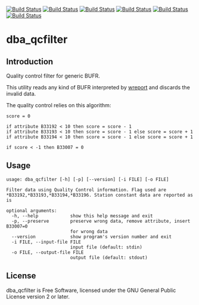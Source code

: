 [![Build Status](https://badges.herokuapp.com/travis/ARPA-SIMC/dba_qcfilter?branch=master&env=DOCKER_IMAGE=centos:7&label=centos7)](https://travis-ci.org/ARPA-SIMC/dba_qcfilter)
[![Build Status](https://badges.herokuapp.com/travis/ARPA-SIMC/dba_qcfilter?branch=master&env=DOCKER_IMAGE=centos:8&label=centos8)](https://travis-ci.org/ARPA-SIMC/dba_qcfilter)
[![Build Status](https://badges.herokuapp.com/travis/ARPA-SIMC/dba_qcfilter?branch=master&env=DOCKER_IMAGE=fedora:31&label=fedora31)](https://travis-ci.org/ARPA-SIMC/dba_qcfilter)
[![Build Status](https://badges.herokuapp.com/travis/ARPA-SIMC/dba_qcfilter?branch=master&env=DOCKER_IMAGE=fedora:32&label=fedora32)](https://travis-ci.org/ARPA-SIMC/dba_qcfilter)
[![Build Status](https://badges.herokuapp.com/travis/ARPA-SIMC/dba_qcfilter?branch=master&env=DOCKER_IMAGE=fedora:rawhide&label=fedorarawhide)](https://travis-ci.org/ARPA-SIMC/dba_qcfilter)
[![Build Status](https://copr.fedorainfracloud.org/coprs/simc/stable/package/dba_qcfilter/status_image/last_build.png)](https://copr.fedorainfracloud.org/coprs/simc/stable/package/dba_qcfilter/)

# dba_qcfilter



## Introduction

Quality control filter for generic BUFR.

This utility reads any kind of BUFR interpreted by [wreport][1] and discards
the invalid data.

The quality control relies on this algorithm:

```
score = 0

if attribute B33192 < 10 then score = score - 1
if attribute B33193 < 10 then score = score - 1 else score = score + 1
if attribute B33194 < 10 then score = score - 1 else score = score + 1

if score < -1 then B33007 = 0
```

## Usage

```
usage: dba_qcfilter [-h] [-p] [--version] [-i FILE] [-o FILE]

Filter data using Quality Control information. Flag used are
*B33192,*B33193,*B33194,*B33196. Station constant data are reported as is

optional arguments:
  -h, --help            show this help message and exit
  -p, --preserve        preserve wrong data, remove attribute, insert B33007=0
                        for wrong data
  --version             show program's version number and exit
  -i FILE, --input-file FILE
                        input file (default: stdin)
  -o FILE, --output-file FILE
                        output file (default: stdout)
```

## License

dba_qcfilter is Free Software, licensed under the GNU General Public License
version 2 or later.



[1]: https://github.com/arpa-simc/wreport
[2]: https://github.com/arpa-simc/dballe
